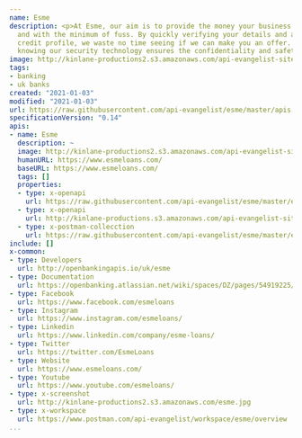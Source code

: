 ```yaml
---
name: Esme
description: <p>At Esme, our aim is to provide the money your business needs quickly
  and with the minimum of fuss. By quickly verifying your details and analysing your
  credit profile, we waste no time seeing if we can make you an offer. You can relax
  knowing our security technology ensures the confidentiality and safety of your information.</p>
image: http://kinlane-productions2.s3.amazonaws.com/api-evangelist-site/company/logos/esmeloans-logo.png
tags:
- banking
- uk banks
created: "2021-01-03"
modified: "2021-01-03"
url: https://raw.githubusercontent.com/api-evangelist/esme/master/apis.json
specificationVersion: "0.14"
apis:
- name: Esme
  description: ~
  image: http://kinlane-productions2.s3.amazonaws.com/api-evangelist-site/company/logos/esmeloans-logo.png
  humanURL: https://www.esmeloans.com/
  baseURL: https://www.esmeloans.com/
  tags: []
  properties:
  - type: x-openapi
    url: https://raw.githubusercontent.com/api-evangelist/esme/master/esme-openapi.json
  - type: x-openapi
    url: http://kinlane-productions.s3.amazonaws.com/api-evangelist-site/company/openapis/esme.json
  - type: x-postman-collecction
    url: https://raw.githubusercontent.com/api-evangelist/esme/master/esme-postman-collection.json
include: []
x-common:
- type: Developers
  url: http://openbankingapis.io/uk/esme
- type: Documentation
  url: https://openbanking.atlassian.net/wiki/spaces/DZ/pages/54919225/Open+Data+API+Dashboard#
- type: Facebook
  url: https://www.facebook.com/esmeloans
- type: Instagram
  url: https://www.instagram.com/esmeloans/
- type: Linkedin
  url: https://www.linkedin.com/company/esme-loans/
- type: Twitter
  url: https://twitter.com/EsmeLoans
- type: Website
  url: https://www.esmeloans.com/
- type: Youtube
  url: https://www.youtube.com/esmeloans/
- type: x-screenshot
  url: http://kinlane-productions2.s3.amazonaws.com/esme.jpg
- type: x-workspace
  url: https://www.postman.com/api-evangelist/workspace/esme/overview
...
```

